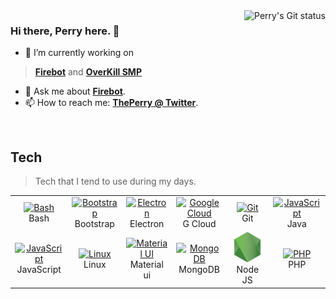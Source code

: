 <a href="#perry-title">
  <img src="https://github-readme-stats.vercel.app/api?username=brumoen&show_icons=true&theme=react&count_private=true&include_all_commits=true" alt="Perry's Git status" align="right" />
</a>

### Hi there, Perry here. 👋

- 🔭 I’m currently working on
> **[Firebot](https://github.com/crowbartools/firebot)** and **[OverKill SMP](https://github.com/OverkillSMP)**
- 💬 Ask me about **[Firebot](https://github.com/crowbartools/firebot)**.
- 📫 How to reach me: **[ThePerry @ Twitter](https://twitter.com/_theperry)**.

<br>

<h2 align="left" id="perry-tech">Tech</h2>

> Tech that I tend to use during my days.

<table align="center">
	<tr>
		<td align="center" width="96">
			<a href="#perry-tech">
				<img src="https://bashlogo.com/img/symbol/png/full_colored_dark.png" width="48" height="48" alt="Bash" />
			</a>
			<br>Bash
		</td>
		<td align="center" width="96">
			<a href="#perry-tech">
				<img src="https://cdn.worldvectorlogo.com/logos/bootstrap-4.svg" width="48" height="48" alt="Bootstrap" />
			</a>
			<br>Bootstrap
		</td>
		<td align="center"  width="96">
			<a href="#perry-tech">
				<img src="https://upload.wikimedia.org/wikipedia/commons/thumb/9/91/Electron_Software_Framework_Logo.svg/1024px-Electron_Software_Framework_Logo.svg.png" width="48" height="48" alt="Electron" />
			</a>
			<br>Electron
		</td>
		<td align="center" width="96">
			<a href="#perry-tech" >
				<img src="https://brandeps.com/logo-download/G/Google-Cloud-logo-vector-01.svg" width="48" height="48" alt="Google Cloud" />
			</a>
			<br>G Cloud
		</td>
		<td align="center" width="96">
			<a href="#perry-tech" >
				<img src="https://upload.wikimedia.org/wikipedia/commons/thumb/3/3f/Git_icon.svg/1200px-Git_icon.svg.png" width="48" height="48" alt="Git" />
			</a>
			<br>Git
		</td>
		<td align="center" width="96">
			<a href="#perry-tech">
				<img src="https://upload.wikimedia.org/wikipedia/en/3/30/Java_programming_language_logo.svg" width="48" height="48" alt="JavaScript" />
			</a>
			<br>Java
		</td>
	</tr>
	<tr>
		<td align="center" width="96">
			<a href="#perry-tech">
				<img src="https://upload.wikimedia.org/wikipedia/commons/thumb/9/99/Unofficial_JavaScript_logo_2.svg/1024px-Unofficial_JavaScript_logo_2.svg.png" width="48" height="48" alt="JavaScript" />
			</a>
			<br>JavaScript
		</td>
		<td align="center" width="96">
			<a href="#perry-tech" >
				<img src="https://camo.githubusercontent.com/d7574156c7a1844d3c2907bae0e76254cca759290c08e08a6ef2bd7543c8c0ca/68747470733a2f2f692e6962622e636f2f737331374b47302f63376238313133323437666563643833626439623565643562643366333464352d72656d6f766562672d707265766965772e706e67" width="48" height="48" alt="Linux" />
			</a>
			<br>Linux
		</td>
		<td align="center" width="96">
			<a href="#perry-tech">
				<img src="https://material-ui.com/static/logo.png" width="48" height="48" alt="Material UI" />
			</a>
			<br>Material ui
		</td>
		<td align="center" width="96"> 
			<a href="#perry-tech" >
				<img src="https://i.ibb.co/QXHcMvM/58481021cef1014c0b5e494b.png" width="48" height="48" alt="Mongo DB" />
			</a>
			<br>MongoDB
		</td>
		<td align="center" width="96">
			<a href="#perry-tech">
				<img src="https://raw.githubusercontent.com/github/explore/80688e429a7d4ef2fca1e82350fe8e3517d3494d/topics/nodejs/nodejs.png" width="48" height="48" alt="Node JS" />
			</a>
			<br>Node JS
		</td>
		<td align="center" width="96">
			<a href="#perry-tech" >
				<img src="https://i.ibb.co/LzmYpDX/146-1466902-php-logo-png-transparent-php-logo-png-png-removebg-preview.png" width="48" height="48" alt="PHP" />
			</a>
			<br>PHP
		</td>
	</tr>
</table>

<!--
**brumoen/brumoen** is a ✨ _special_ ✨ repository because its `README.md` (this file) appears on your GitHub profile.

Here are some ideas to get you started:


- 🌱 I’m currently learning ...
- 👯 I’m looking to collaborate on ...
- 🤔 I’m looking for help with ...
- 💬 Ask me about ...
- 📫 How to reach me: ...
- 😄 Pronouns: ...
- ⚡ Fun fact: ...
-->
